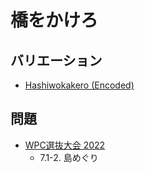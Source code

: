 # 橋をかけろ

## バリエーション
- [Hashiwokakero (Encoded)](hashiwokakero-encoded.md)

## 問題
- [WPC選抜大会 2022](../questions/jwpc2022.md)
	- 7.1-2. 島めぐり
